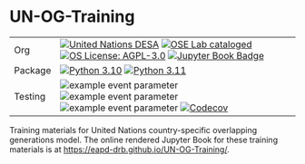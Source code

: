 # UN-OG-Training

| | |
| --- | --- |
| Org | [![United Nations DESA](https://img.shields.io/badge/United%20Nations%20DESA-blue)](https://www.un.org/en/desa) [![OSE Lab cataloged](https://img.shields.io/badge/OSE%20Lab-catalogued-critical)](https://github.com/OpenSourceEcon) [![OS License: AGPL-3.0](https://img.shields.io/badge/OS%20License-AGPL%203.0-yellow)](https://github.com/EAPD-DRB/UN-OG-Training/blob/main/LICENSE) [![Jupyter Book Badge](https://jupyterbook.org/badge.svg)](https://eapd-drb.github.io/UN-OG-Training/) |
| Package | [![Python 3.10](https://img.shields.io/badge/python-3.10-blue.svg)](https://www.python.org/downloads/release/python-31013/) [![Python 3.11](https://img.shields.io/badge/python-3.11-blue.svg)](https://www.python.org/downloads/release/python-3115/) |
| Testing | ![example event parameter](https://github.com/EAPD-DRB/UN-OG-Training/actions/workflows/build_and_test.yml/badge.svg?branch=main) ![example event parameter](https://github.com/EAPD-DRB/UN-OG-Training/actions/workflows/deploy_docs.yml/badge.svg?branch=main) ![example event parameter](https://github.com/EAPD-DRB/UN-OG-Training/actions/workflows/check_format.yml/badge.svg?branch=main) [![Codecov](https://codecov.io/gh/EAPD-DRB/UN-OG-Training/branch/main/graph/badge.svg)](https://codecov.io/gh/EAPD-DRB/UN-OG-Training) |

Training materials for United Nations country-specific overlapping generations model. The online rendered Jupyter Book for these training materials is at https://eapd-drb.github.io/UN-OG-Training/.
